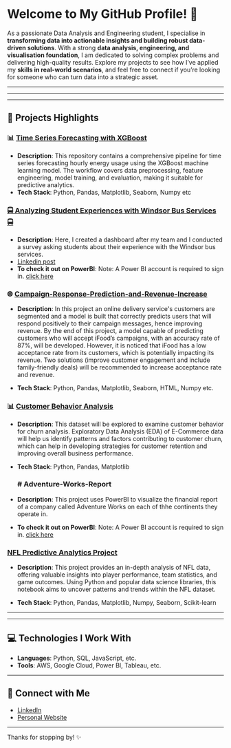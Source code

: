 # Welcome to My GitHub Profile! 👋

As a passionate Data Analysis and Engineering student, I specialise in **transforming data into actionable insights and building robust data-driven solutions**. With a strong **data analysis, engineering, and visualisation foundation**, I am dedicated to solving complex problems and delivering high-quality results. Explore my projects to see how I’ve applied my **skills in real-world scenarios**, and feel free to connect if you’re looking for someone who can turn data into a strategic asset.

---

---

---

## 🚀 Projects Highlights

### 📊 [Time Series Forecasting with XGBoost](https://github.com/Emmanuel-Chukwuma/time_series_prediction_for_energy_usage)
- **Description**: This repository contains a comprehensive pipeline for time series forecasting hourly energy usage using the XGBoost machine learning model. The workflow covers data preprocessing, feature engineering, model training, and evaluation, making it suitable for predictive analytics.
- **Tech Stack**: Python, Pandas, Matplotlib, Seaborn, Numpy etc

### [🚍 Analyzing Student Experiences with Windsor Bus Services 🚍](https://github.com/Emmanuel-Chukwuma/Transit-Windsor-Survey-Report)
- **Description**: Here, I created a dashboard after my team and I conducted a survey asking students about their experience with the Windsor bus services.
- [Linkedin post](https://www.linkedin.com/posts/emmanuel-chukwuma-9b393b226_analyzing-student-experiences-with-windsor-activity-7274468278289256449-gfYS?utm_source=share&utm_medium=member_desktop&rcm=ACoAADi8TtcB8qUHftIkhrE1lmdafUrWRnTKFHI)
- **To check it out on PowerBI**: Note: A Power BI account is required to sign in. [click here](https://app.powerbi.com/reportEmbed?reportId=9143c3af-1ebe-4963-95b4-e6df30e8cbd2&autoAuth=true&ctid=c986676f-9b39-4d08-b4f8-a668e0e8c6a5)


### 🌐 [Campaign-Response-Prediction-and-Revenue-Increase]([link-to-repo-or-demo](https://github.com/Emmanuel-Chukwuma/Campaign-Response-Prediction-and-Revenue-Increase/tree/main))
- **Description**: In this project an online delivery service's customers are segmented and a model is built that correctly predicts users that will respond positively to their campaign messages, hence improving revenue. By the end of this project, a model capable of predicting customers who will accept iFood’s campaigns, with an accuracy rate of 87%, will be developed. However, it is noticed that iFood has a low acceptance rate from its customers, which is potentially impacting its revenue. Two solutions (improve customer engagement and include family-friendly deals) will be recommended to increase acceptance rate and revenue.

- **Tech Stack**: Python, Pandas, Matplotlib, Seaborn, HTML, Numpy etc.


### 📊 [Customer Behavior Analysis](https://github.com/Emmanuel-Chukwuma/customer_behaviour_analysis)
- **Description**: This dataset will be explored to examine customer behavior for churn analysis. Exploratory Data Analysis (EDA) of E-Commerce data will help us identify patterns and factors contributing to customer churn, which can help in developing strategies for customer retention and improving overall business performance.

- **Tech Stack**: Python, Pandas, Matplotlib

  ### # Adventure-Works-Report
- **Description**: This project uses PowerBI to visualize the financial report of a company called Adventure Works on each of thhe continents they operate in.
- **To check it out on PowerBI**: Note: A Power BI account is required to sign in. [click here](https://app.powerbi.com/reportEmbed?reportId=69ed797d-aee2-479a-98ad-eea0ded1d776&autoAuth=true&ctid=c986676f-9b39-4d08-b4f8-a668e0e8c6a5)

### [NFL Predictive Analytics Project](https://github.com/Emmanuel-Chukwuma/NFL_touchdown_prediction)
- **Description**: This project provides an in-depth analysis of NFL data, offering valuable insights into player performance, team statistics, and game outcomes. Using Python and popular data science libraries, this notebook aims to uncover patterns and trends within the NFL dataset.

-  **Tech Stack**: Python, Pandas, Matplotlib, Numpy, Seaborn, Scikit-learn


---
---

## 💻 Technologies I Work With
- **Languages**: Python, SQL, JavaScript, etc.
- **Tools**: AWS, Google Cloud, Power BI, Tableau, etc.



---

## 🤝 Connect with Me

- [LinkedIn](www.linkedin.com/in/emmanuel-chukwuma-9b393b226)
- [Personal Website]([https://yourwebsite.com](https://emmanuel-chukwuma.carrd.co/))

---

Thanks for stopping by! ✨
